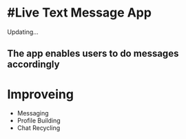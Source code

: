  # #Live Text Message App
 Updating...
## The app enables users to do messages accordingly 
<html>
 <head>
  
 </head>
<body>
 <h1>Improveing</h1>
 <ul>
  <li>Messaging</li>
  <li>Profile Building</li>
  <li>Chat Recycling</li>
 </ul>
</body>
</html>
